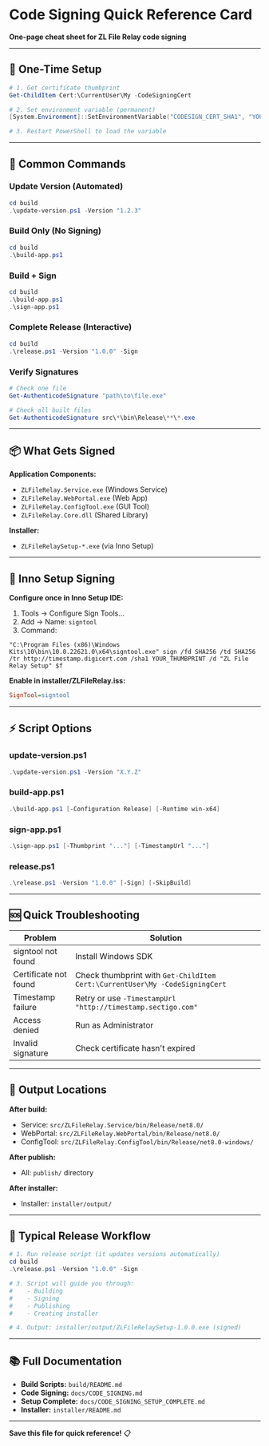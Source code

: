 # Code Signing Quick Reference Card

**One-page cheat sheet for ZL File Relay code signing**

---

## 🔧 One-Time Setup

```powershell
# 1. Get certificate thumbprint
Get-ChildItem Cert:\CurrentUser\My -CodeSigningCert

# 2. Set environment variable (permanent)
[System.Environment]::SetEnvironmentVariable("CODESIGN_CERT_SHA1", "YOUR_THUMBPRINT", "User")

# 3. Restart PowerShell to load the variable
```

---

## 🚀 Common Commands

### Update Version (Automated)
```powershell
cd build
.\update-version.ps1 -Version "1.2.3"
```

### Build Only (No Signing)
```powershell
cd build
.\build-app.ps1
```

### Build + Sign
```powershell
cd build
.\build-app.ps1
.\sign-app.ps1
```

### Complete Release (Interactive)
```powershell
cd build
.\release.ps1 -Version "1.0.0" -Sign
```

### Verify Signatures
```powershell
# Check one file
Get-AuthenticodeSignature "path\to\file.exe"

# Check all built files
Get-AuthenticodeSignature src\*\bin\Release\**\*.exe
```

---

## 📦 What Gets Signed

**Application Components:**
- `ZLFileRelay.Service.exe` (Windows Service)
- `ZLFileRelay.WebPortal.exe` (Web App)
- `ZLFileRelay.ConfigTool.exe` (GUI Tool)
- `ZLFileRelay.Core.dll` (Shared Library)

**Installer:**
- `ZLFileRelaySetup-*.exe` (via Inno Setup)

---

## 🔐 Inno Setup Signing

**Configure once in Inno Setup IDE:**
1. Tools → Configure Sign Tools...
2. Add → Name: `signtool`
3. Command:
```
"C:\Program Files (x86)\Windows Kits\10\bin\10.0.22621.0\x64\signtool.exe" sign /fd SHA256 /td SHA256 /tr http://timestamp.digicert.com /sha1 YOUR_THUMBPRINT /d "ZL File Relay Setup" $f
```

**Enable in installer/ZLFileRelay.iss:**
```ini
SignTool=signtool
```

---

## ⚡ Script Options

### update-version.ps1
```powershell
.\update-version.ps1 -Version "X.Y.Z"
```

### build-app.ps1
```powershell
.\build-app.ps1 [-Configuration Release] [-Runtime win-x64]
```

### sign-app.ps1
```powershell
.\sign-app.ps1 [-Thumbprint "..."] [-TimestampUrl "..."]
```

### release.ps1
```powershell
.\release.ps1 -Version "1.0.0" [-Sign] [-SkipBuild]
```

---

## 🆘 Quick Troubleshooting

| Problem | Solution |
|---------|----------|
| signtool not found | Install Windows SDK |
| Certificate not found | Check thumbprint with `Get-ChildItem Cert:\CurrentUser\My -CodeSigningCert` |
| Timestamp failure | Retry or use `-TimestampUrl "http://timestamp.sectigo.com"` |
| Access denied | Run as Administrator |
| Invalid signature | Check certificate hasn't expired |

---

## 📁 Output Locations

**After build:**
- Service: `src/ZLFileRelay.Service/bin/Release/net8.0/`
- WebPortal: `src/ZLFileRelay.WebPortal/bin/Release/net8.0/`
- ConfigTool: `src/ZLFileRelay.ConfigTool/bin/Release/net8.0-windows/`

**After publish:**
- All: `publish/` directory

**After installer:**
- Installer: `installer/output/`

---

## 🎯 Typical Release Workflow

```powershell
# 1. Run release script (it updates versions automatically)
cd build
.\release.ps1 -Version "1.0.0" -Sign

# 3. Script will guide you through:
#    - Building
#    - Signing
#    - Publishing
#    - Creating installer

# 4. Output: installer/output/ZLFileRelaySetup-1.0.0.exe (signed)
```

---

## 📚 Full Documentation

- **Build Scripts:** `build/README.md`
- **Code Signing:** `docs/CODE_SIGNING.md`
- **Setup Complete:** `docs/CODE_SIGNING_SETUP_COMPLETE.md`
- **Installer:** `installer/README.md`

---

**Save this file for quick reference!** 📋

